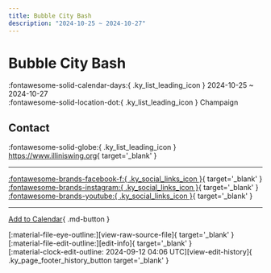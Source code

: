 ```yaml
---
title: Bubble City Bash
description: "2024-10-25 ~ 2024-10-27"
---
```


# Bubble City Bash 

:fontawesome-solid-calendar-days:{ .ky_list_leading_icon } 2024-10-25 ~ 2024-10-27  
:fontawesome-solid-location-dot:{ .ky_list_leading_icon } Champaign  

## Contact

:fontawesome-solid-globe:{ .ky_list_leading_icon } <https://www.illiniswing.org>{ target='_blank' }  

---

 [:fontawesome-brands-facebook-f:{ .ky_social_links_icon }](https://www.facebook.com/IlliniSwing){ target='_blank' } [:fontawesome-brands-instagram:{ .ky_social_links_icon }](https://instagram.com/illiniswingsociety){ target='_blank' } [:fontawesome-brands-youtube:{ .ky_social_links_icon }](https://youtube.com/@illiniswingsociety7575){ target='_blank' }

---

[Add to Calendar](https://swing.news/ics/en/2024/us/bubble-city-bash-2024.ics){ .md-button }

<div class="ky_page_footer" markdown>
<div class="ky_page_footer_trailing" markdown="span">
[:material-file-eye-outline:][view-raw-source-file]{ target='_blank' }
[:material-file-edit-outline:][edit-info]{ target='_blank' }
</div>
<div class="ky_page_footer_leading" markdown="span">
[:material-clock-edit-outline: 2024-09-12 04:06 UTC][view-edit-history]{ .ky_page_footer_history_button target='_blank' }
</div>
</div>

[view-raw-source-file]: https://github.com/swingdance/events/blob/main/2024/us/bubble-city-bash-2024.json "View Raw Source File"
[edit-info]: https://github.com/swingdance/events/issues/new?assignees=&labels=update+event&projects=&template=03-update_entity.yml&title=%5B2024%2Fus%5D%20Bubble%20City%20Bash&region=us&year=2024&id=bubble-city-bash-2024&name=Bubble%20City%20Bash&org_id= "Edit Info"

[view-edit-history]: https://github.com/swingdance/events/commits/main/2024/us/bubble-city-bash-2024.json "View Edit History"
